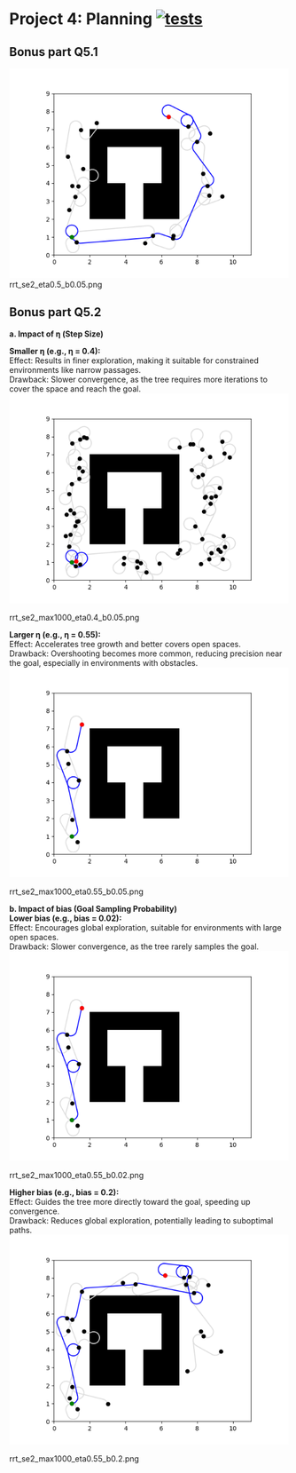 # Project 4: Planning [![tests](../../../badges/submit-proj4/pipeline.svg)](../../../pipelines/submit-proj4/latest)

## Bonus part Q5.1 
![rrt_se2_eta0.5_b0.05](rrt_se2_eta0.5_b0.05.png)
rrt_se2_eta0.5_b0.05.png

## Bonus part Q5.2
**a. Impact of η (Step Size)**    

**Smaller η (e.g., η = 0.4):**  
Effect: Results in finer exploration, making it suitable for constrained environments like narrow passages.   
Drawback: Slower convergence, as the tree requires more iterations to cover the space and reach the goal.   
![rrt_se2_max1000_eta0.4_b0.05.png](rrt_se2_max1000_eta0.4_b0.05.png)

rrt_se2_max1000_eta0.4_b0.05.png   

**Larger η (e.g., η = 0.55):**  
Effect: Accelerates tree growth and better covers open spaces.  
Drawback: Overshooting becomes more common, reducing precision near the goal, especially in environments with obstacles.  
![rrt_se2_max1000_eta0.55_b0.05.png](rrt_se2_max1000_eta0.55_b0.05.png)  

rrt_se2_max1000_eta0.55_b0.05.png

**b. Impact of bias (Goal Sampling Probability)**  
**Lower bias (e.g., bias = 0.02):**  
Effect: Encourages global exploration, suitable for environments with large open spaces.  
Drawback: Slower convergence, as the tree rarely samples the goal.  
![rrt_se2_max1000_eta0.55_b0.02.png](rrt_se2_max1000_eta0.55_b0.02.png) 

rrt_se2_max1000_eta0.55_b0.02.png  

**Higher bias (e.g., bias = 0.2):**  
Effect: Guides the tree more directly toward the goal, speeding up convergence.  
Drawback: Reduces global exploration, potentially leading to suboptimal paths.  
![rrt_se2_max1000_eta0.55_b0.2.png](rrt_se2_max1000_eta0.55_b0.2.png) 

rrt_se2_max1000_eta0.55_b0.2.png
